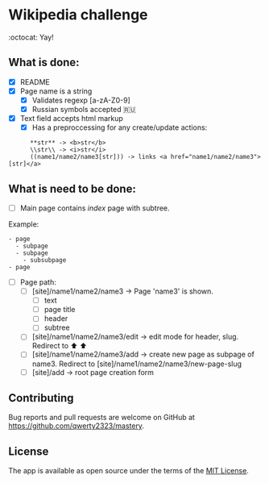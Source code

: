 # Wikipedia challenge
:octocat: Yay!

## What is done:

- [x] README
- [x] Page name is a string
  - [x] Validates regexp [a-zA-Z0-9]
  - [x] Russian symbols accepted :ru:
- [x] Text field accepts html markup
    - [x] Has a preproccessing for any create/update actions:
```
      **str** -> <b>str</b>
      \\str\\ -> <i>str</i>
      ((name1/name2/name3[str])) -> links <a href="name1/name2/name3">[str]</a>
```
## What is need to be done:

- [ ] Main page contains _index_ page with subtree.

Example:

```
- page
  - subpage
  - subpage
    - subsubpage
- page
```

- [ ] Page path:
    - [ ] [site]/name1/name2/name3 -> Page 'name3' is shown.
      - [ ] text
      - [ ] page title
      - [ ] header
      - [ ] subtree
    - [ ] [site]/name1/name2/name3/edit -> edit mode for header, slug. Redirect to :arrow_up:  :arrow_up:
    - [ ] [site]/name1/name2/name3/add -> create new page as subpage of name3. Redirect to [site]/name1/name2/name3/new-page-slug
    - [ ] [site]/add -> root page creation form
    
## Contributing

Bug reports and pull requests are welcome on GitHub at https://github.com/qwerty2323/mastery.

## License

The app is available as open source under the terms of the [MIT License](http://opensource.org/licenses/MIT).
